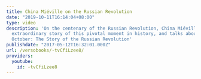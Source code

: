 ```yaml
---
title: China Miéville on the Russian Revolution
date: "2019-10-11T16:14:04+08:00"
type: video
description: 'On the centenary of the Russian Revolution, China Miéville tells the
  extraordinary story of this pivotal moment in history, and talks about his new book
  October: The Story of the Russian Revolution'
publishdate: "2017-05-12T16:32:01.000Z"
url: /versobooks/-tvCfiLzee8/
providers:
  youtube:
    id: -tvCfiLzee8
---
```

